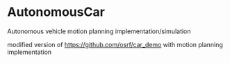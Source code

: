 # AutonomousCar
Autonomous vehicle motion planning implementation/simulation

modified version of https://github.com/osrf/car_demo with motion planning implementation
